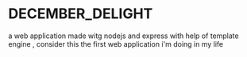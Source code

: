 # DECEMBER_DELIGHT
a web application made witg nodejs and express with help of template engine , consider this the first web application i'm doing in my life

